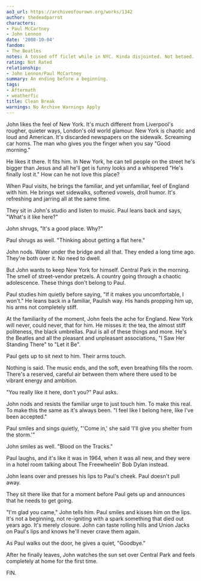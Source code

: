```yaml
---
ao3_url: https://archiveofourown.org/works/1342
author: thedeadparrot
characters:
- Paul McCartney
- John Lennon
date: '2008-10-04'
fandom:
- The Beatles
notes: A tossed off ficlet while in NYC. Kinda disjointed. Not betaed.
rating: Not Rated
relationship:
- John Lennon/Paul McCartney
summary: An ending before a beginning.
tags:
- Aftermath
- weatherfic
title: Clean Break
warnings: No Archive Warnings Apply
---
```


John likes the feel of New York. It's much different from Liverpool's rougher, quieter ways, London's old world glamour. New York is chaotic and loud and American. It's discarded newspapers on the sidewalk. Screaming car horns. The man who gives you the finger when you say "Good morning."

He likes it there. It fits him. In New York, he can tell people on the street he's bigger than Jesus and all he'll get is funny looks and a whispered "He's finally lost it." How can he not love this place?

When Paul visits, he brings the familiar, and yet unfamiliar, feel of England with him. He brings wet sidewalks, softened vowels, droll humor. It's refreshing and jarring all at the same time.

They sit in John's studio and listen to music. Paul leans back and says, "What's it like here?"

John shrugs, "It's a good place. Why?"

Paul shrugs as well. "Thinking about getting a flat here."

John nods. Water under the bridge and all that. They ended a long time ago. They're both over it. No need to dwell.

But John wants to keep New York for himself. Central Park in the morning. The smell of street-vendor pretzels. A country going through a chaotic adolescence. These things don't belong to Paul.

Paul studies him quietly before saying, "If it makes you uncomfortable, I won't." He leans back in a familiar, Paulish way. His hands propping him up, his arms not completely stiff.

At the familiarity of the moment, John feels the ache for England. New York will never, could never, that for him. He misses it: the tea, the almost stiff politeness, the black umbrellas. Paul is all of these things and more. He's the Beatles and all the pleasant and unpleasant associations, "I Saw Her Standing There" to "Let it Be".

Paul gets up to sit next to him. Their arms touch.

Nothing is said. The music ends, and the soft, even breathing fills the room. There's a reserved, careful air between them where there used to be vibrant energy and ambition.

"You really like it here, don't you?" Paul asks.

John nods and resists the familiar urge to just touch him. To make this real. To make this the same as it's always been. "I feel like I belong here, like I've been accepted."

Paul smiles and sings quietly, "'Come in,' she said 'I'll give you shelter from the storm.'"

John smiles as well. "Blood on the Tracks."

Paul laughs, and it's like it was in 1964, when it was all new, and they were in a hotel room talking about The Freewheelin' Bob Dylan instead.

John leans over and presses his lips to Paul's cheek. Paul doesn't pull away.

They sit there like that for a moment before Paul gets up and announces that he needs to get going.

"I'm glad you came," John tells him. Paul smiles and kisses him on the lips. It's not a beginning, not re-igniting with a spark something that died out years ago. It's merely closure. John can taste rolling hills and Union Jacks on Paul's lips and knows he'll never crave them again.

As Paul walks out the door, he gives a quiet, "Goodbye."

After he finally leaves, John watches the sun set over Central Park and feels completely at home for the first time.

FIN.